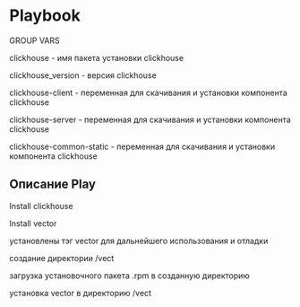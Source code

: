 # Playbook

GROUP VARS

clickhouse - имя пакета установки clickhouse

clickhouse_version - версия clickhouse

clickhouse-client - переменная для скачивания и установки компонента clickhouse 

clickhouse-server - переменная для скачивания и установки компонента clickhouse 

clickhouse-common-static - переменная для скачивания и установки компонента clickhouse

## Описание Play

Install clickhouse

Install vector

установлены тэг vector для дальнейшего использования и отладки

создание директории /vect

загрузка установочного пакета .rpm в созданную директорию

установка vector в директорию /vect

